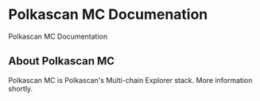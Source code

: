 # Polkascan MC Documenation
Polkascan MC Documentation

## About Polkascan MC
Polkascan MC is Polkascan's Multi-chain Explorer stack.
More information shortly.